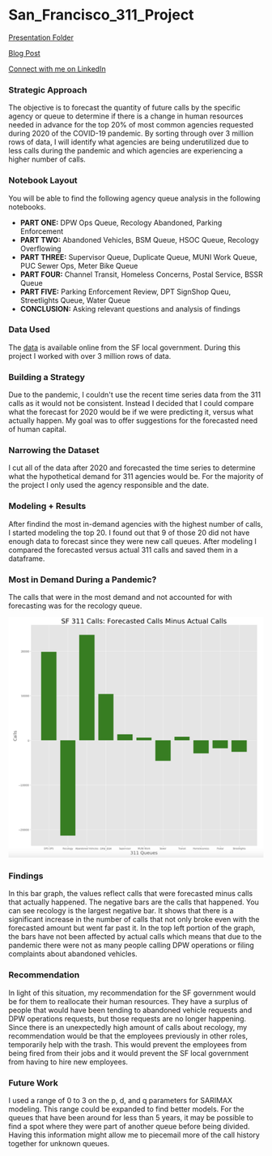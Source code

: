 # San_Francisco_311_Project

[Presentation Folder](https://drive.google.com/drive/folders/1LtgYiXuhT6gyV6Nqd6ib5lF-xbo1qlFC?usp=sharing)

[Blog Post](https://solerjaklyn.medium.com/effect-of-covid-19-on-sf-311-calls-17ef010e5fb2)

[Connect with me on LinkedIn](https://www.linkedin.com/in/jaklyn-soler-6a298965/)

### Strategic Approach

The objective is to forecast the quantity of future calls by the specific agency or queue to determine if there is a change in human resources needed in advance for the top 20% of most common agencies requested during 2020 of the COVID-19 pandemic. 
By sorting through over 3 million rows of data, I will identify what agencies are being underutilized due to less calls during the pandemic and which agencies are experiencing a higher number of calls.

### Notebook Layout

You will be able to find the following agency queue analysis in the following notebooks.

- **PART ONE:** DPW Ops Queue, Recology Abandoned, Parking Enforcement
- **PART TWO:** Abandoned Vehicles, BSM Queue, HSOC Queue, Recology Overflowing
- **PART THREE:** Supervisor Queue, Duplicate Queue, MUNI Work Queue, PUC Sewer Ops, Meter Bike Queue
- **PART FOUR:** Channel Transit, Homeless Concerns, Postal Service, BSSR Queue
- **PART FIVE:** Parking Enforcement Review, DPT SignShop Queu, Streetlights Queue, Water Queue
- **CONCLUSION:** Asking relevant questions and analysis of findings 

### Data Used

The [data](https://data.sfgov.org/City-Infrastructure/311-Cases/vw6y-z8j6) is available online from the SF local government. During this project I worked with over 3 million rows of data. 


### Building a Strategy

Due to the pandemic, I couldn't use the recent time series data from the 311 calls as it would not be consistent. Instead I decided that I could compare what the forecast for 2020 would be if we were predicting it, versus what actually happen. My goal was to offer suggestions for the forecasted need of human capital. 

### Narrowing the Dataset

I cut all of the data after 2020 and forecasted the time series to determine what the hypothetical demand for 311 agencies would be. For the majority of the project I only used the agency responsible and the date.

### Modeling + Results

After findind the most in-demand agencies with the highest number of calls, I started modeling the top 20. I found out that 9 of those 20 did not have enough data to forecast since they were new call queues. After modeling I compared the forecasted versus actual 311 calls and saved them in a dataframe.

### Most in Demand During a Pandemic?

The calls that were in the most demand and not accounted for with forecasting was for the recology queue.

![](data/call_difference.png)


### Findings

In this bar graph, the values reflect calls that were forecasted minus calls that actually happened. The negative bars are the calls that happened. You can see recology is the largest negative bar. It shows that there is a significant increase in the number of calls that not only broke even with the forecasted amount but went far past it.
In the top left portion of the graph, the bars have not been affected by actual calls which means that due to the pandemic there were not as many people calling DPW operations or filing complaints about abandoned vehicles.

### Recommendation

In light of this situation, my recommendation for the SF government would be for them to reallocate their human resources. They have a surplus of people that would have been tending to abandoned vehicle requests and DPW operations requests, but those requests are no longer happening. Since there is an unexpectedly high amount of calls about recology, my recommendation would be that the employees previously in other roles, temporarily help with the trash. This would prevent the employees from being fired from their jobs and it would prevent the SF local government from having to hire new employees.

### Future Work

I used a range of 0 to 3 on the p, d, and q parameters for SARIMAX modeling. This range could be expanded to find better models. For the queues that have been around for less than 5 years, it may be possible to find a spot where they were part of another queue before being divided. Having this information might allow me to piecemail more of the call history together for unknown queues. 